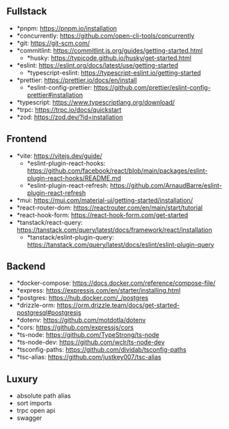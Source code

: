 ## Fullstack

- \*pnpm: https://pnpm.io/installation
- \*concurrently: https://github.com/open-cli-tools/concurrently
- \*git: https://git-scm.com/
- \*commitlint: https://commitlint.js.org/guides/getting-started.html
  - \*husky: https://typicode.github.io/husky/get-started.html
- \*eslint: https://eslint.org/docs/latest/use/getting-started
  - \*typescript-eslint: https://typescript-eslint.io/getting-started
- \*prettier: https://prettier.io/docs/en/install
  - \*eslint-config-prettier: https://github.com/prettier/eslint-config-prettier#installation
- \*typescript: https://www.typescriptlang.org/download/
- \*trpc: https://trpc.io/docs/quickstart
- \*zod: https://zod.dev/?id=installation

## Frontend

- \*vite: https://vitejs.dev/guide/
  - \*eslint-plugin-react-hooks: https://github.com/facebook/react/blob/main/packages/eslint-plugin-react-hooks/README.md
  - \*eslint-plugin-react-refresh: https://github.com/ArnaudBarre/eslint-plugin-react-refresh
- \*mui: https://mui.com/material-ui/getting-started/installation/
- \*react-router-dom: https://reactrouter.com/en/main/start/tutorial
- \*react-hook-form: https://react-hook-form.com/get-started
- \*tanstack/react-query: https://tanstack.com/query/latest/docs/framework/react/installation
  - \*tanstack/eslint-plugin-query: https://tanstack.com/query/latest/docs/eslint/eslint-plugin-query

## Backend

- \*docker-compose: https://docs.docker.com/reference/compose-file/
- \*express: https://expressjs.com/en/starter/installing.html
- \*postgres: https://hub.docker.com/_/postgres
- \*drizzle-orm: https://orm.drizzle.team/docs/get-started-postgresql#postgresjs
- \*dotenv: https://github.com/motdotla/dotenv
- \*cors: https://github.com/expressjs/cors
- \*ts-node: https://github.com/TypeStrong/ts-node
- \*ts-node-dev: https://github.com/wclr/ts-node-dev
- \*tsconfig-paths: https://github.com/dividab/tsconfig-paths
- \*tsc-alias: https://github.com/justkey007/tsc-alias

## Luxury

- absolute path alias
- sort imports
- trpc open api
- swagger
